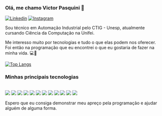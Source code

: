 ### Olá, me chamo Victor Pasquini 👻
[![Linkedin](https://img.shields.io/badge/LinkedIn-0077B5?style=for-the-badge&logo=linkedin&logoColor=white)](https://www.linkedin.com/in/victorpasquiniribeirocampos/)
[![Instagram](https://img.shields.io/badge/Instagram-E4405F?style=for-the-badge&logo=instagram&logoColor=white)](https://www.instagram.com/victorpasquiniribeiro/)

Sou técnico em Automação Industrial pelo CTIG - Unesp, atualmente cursando Ciência da Computação na Unifei.

Me interesso muito por tecnologias e tudo o que elas podem nos oferecer. Foi então na programação que eu encontrei o que eu gostaria de fazer na minha vida. 💻🤍

[![Top Langs](https://github-readme-stats.vercel.app/api/top-langs/?username=Mavitu56&layout=compact&hide=jupyter%20notebook)](https://github.com/anuraghazra/github-readme-stats)

### Minhas principais tecnologias 

<div style="display: inline-block"><br>
  
<img aling="center" src="https://img.shields.io/badge/dart-%230175C2.svg?style=for-the-badge&logo=dart&logoColor=white">
<img aling="center" src="https://img.shields.io/badge/Flutter-%2302569B.svg?style=for-the-badge&logo=Flutter&logoColor=white">
<img aling="center" src="https://img.shields.io/badge/firebase-a08021?style=for-the-badge&logo=firebase&logoColor=ffcd34">
<img aling="center" src="https://img.shields.io/badge/MongoDB-4EA94B?style=for-the-badge&logo=mongodb&logoColor=white">
<img aling="center" src="https://img.shields.io/badge/Python-3776AB?style=for-the-badge&logo=python&logoColor=white">
<img aling="center" src="https://img.shields.io/badge/C-00599C?style=for-the-badge&logo=c&logoColor=white">

<div style="display: inline-block">
<img aling="center" src="https://img.shields.io/badge/c++-%2300599C.svg?style=for-the-badge&logo=c%2B%2B&logoColor=white">
<img aling="center" src="https://img.shields.io/badge/HTML5-E34F26?style=for-the-badge&logo=html5&logoColor=white">
<img aling="center" src="https://img.shields.io/badge/CSS3-1572B6?style=for-the-badge&logo=css3&logoColor=white">

<img aling="center" src="https://img.shields.io/badge/JavaScript-323330?style=for-the-badge&logo=javascript&logoColor=F7DF1E">



<img aling="center" src="https://img.shields.io/badge/PHP-777BB4?style=for-the-badge&logo=php&logoColor=white">

<img aling="center" src="https://img.shields.io/badge/MySQL-00000F?style=for-the-badge&logo=mysql&logoColor=white">
</div>


Espero que eu consiga demonstrar meu apreço pela programação e ajudar alguém de alguma forma.
